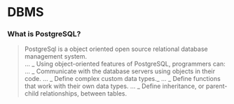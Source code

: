 # DBMS

### What is PostgreSQL?

> PostgreSql is a object oriented open source relational database management system.  
> ... _ Using object-oriented features of PostgreSQL, programmers can:
> ... _ Communicate with the database servers using objects in their code.
> ... _ Define complex custom data types._
> ... _ Define functions that work with their own data types.
> ... _ Define inheritance, or parent-child relationships, between tables.
